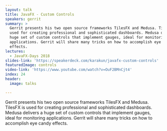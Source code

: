 ```yaml
---
layout: talk
title: JavaFX - Custom Controls
speakers: gerrit
summary: >
  Gerrit presents his two open source frameworks TilesFX and Medusa. TilesFX is
  used for creating professional and sophisticated dashboards. Medusa delivers a
  huge set of custom controls that implement gauges, ideal for monitoring
  applications. Gerrit will share many tricks on how to accomplish eye candy
  effects.
lectures:
  - JavaFX-Days 2018
slides-link: 'https://speakerdeck.com/karakun/javafx-custom-controls'
featuredImage: controls
video-link: 'https://www.youtube.com/watch?v=OuF2BMnCjt4'
index: 24
header:
  image: talks

---
```


Gerrit presents his two open source frameworks TilesFX and Medusa. TilesFX is used for creating professional and sophisticated dashboards. Medusa delivers a huge set of custom controls that implement gauges, ideal for monitoring applications. Gerrit will share many tricks on how to accomplish eye candy effects.
